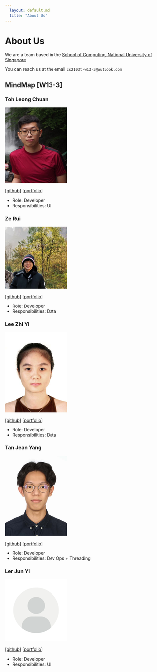 ```yaml
---
  layout: default.md
  title: "About Us"
---
```


# About Us

We are a team based in the [School of Computing, National University of Singapore](http://www.comp.nus.edu.sg).

You can reach us at the email `cs2103t-w13-3@outlook.com`

## MindMap [W13-3]

### Toh Leong Chuan

<img src="images/t-leongchuan.png" width="200px">

[[github](https://github.com/t-leongchuan)]
[[portfolio](team/johndoe.md)]

* Role: Developer
* Responsibilities: UI

### Ze Rui

<img src="images/slidings.png" width="200px">

[[github](https://github.com/slidings)]
[[portfolio](team/johndoe.md)]

* Role: Developer
* Responsibilities: Data

### Lee Zhi Yi

<img src="images/zhiyi12345.png" width="200px">

[[github](http://github.com/zhiyi12345)]
[[portfolio](team/johndoe.md)]


* Role: Developer
* Responsibilities: Data

### Tan Jean Yang

<img src="images/jeanyang04.jpg" width="200px">

[[github](http://github.com/jeanyang04)]
[[portfolio](team/johndoe.md)]

* Role: Developer
* Responsibilities: Dev Ops + Threading

### Ler Jun Yi

<img src="images/junyi73.png" width="200px">

[[github](http://github.com/junyi73)]
[[portfolio](team/johndoe.md)]

* Role: Developer
* Responsibilities: UI
